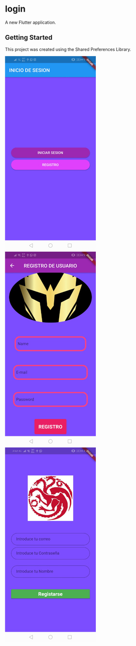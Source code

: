# login

A new Flutter application.

## Getting Started

This project was created using the Shared Preferences Library.

<img src='image/sesion1.jpg' width=300>
<img src='image/sesion2.jpg' width=300>
<img src='image/sesion3.jpg' width=300>
